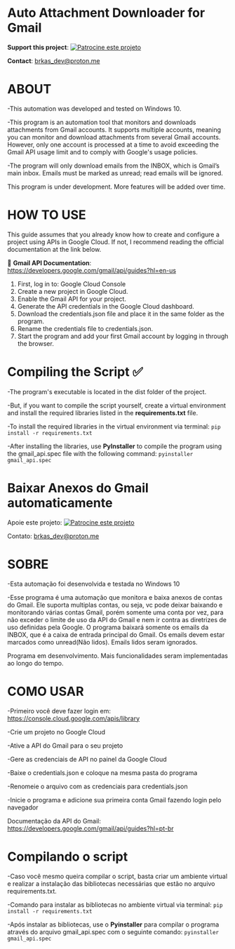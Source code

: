 # Auto Attachment Downloader for Gmail


**Support this project**: [![Patrocine este projeto](https://img.shields.io/badge/-Sponsor-fafbfc?logo=GitHub%20Sponsors)](https://github.com/sponsors/brkas96)

**Contact**: brkas_dev@proton.me

# ABOUT

-This automation was developed and tested on Windows 10.

-This program is an automation tool that monitors and downloads attachments from Gmail accounts. It supports multiple 
accounts, meaning you can monitor and download attachments from several Gmail accounts. However, only one account is 
processed at a time to avoid exceeding the Gmail API usage limit and to comply with Google's usage policies.

-The program will only download emails from the INBOX, which is Gmail’s main inbox. Emails must be marked as unread; 
read emails will be ignored.

This program is under development.
More features will be added over time.

# HOW TO USE

This guide assumes that you already know how to create and configure a project using APIs in Google Cloud. If not, 
I recommend reading the official documentation at the link below.

📖 **Gmail API Documentation**: https://developers.google.com/gmail/api/guides?hl=en-us

1. First, log in to: Google Cloud Console
2. Create a new project in Google Cloud.
3. Enable the Gmail API for your project.
4. Generate the API credentials in the Google Cloud dashboard.
5. Download the credentials.json file and place it in the same folder as the program.
6. Rename the credentials file to credentials.json.
7. Start the program and add your first Gmail account by logging in through the browser.


# Compiling the Script :white_check_mark:

-The program's executable is located in the dist folder of the project. 

-But, if you want to compile the script yourself, create a virtual environment and install the required libraries 
listed in the **requirements.txt** file.

-To install the required libraries in the virtual environment via terminal: `pip install -r requirements.txt`

-After installing the libraries, use **PyInstaller** to compile the program using the gmail_api.spec file with the 
following command: `pyinstaller gmail_api.spec`









# Baixar Anexos do Gmail automaticamente

Apoie este projeto: [![Patrocine este projeto](https://img.shields.io/badge/-Sponsor-fafbfc?logo=GitHub%20Sponsors)](https://github.com/sponsors/brkas96)

Contato: brkas_dev@proton.me

# SOBRE

-Esta automação foi desenvolvida e testada no Windows 10

-Esse programa é uma automação que monitora e baixa anexos de contas do Gmail. Ele suporta multiplas contas, ou
 seja, vc pode deixar baixando e monitorando várias contas Gmail, porém somente uma conta por vez, para não exceder
 o limite de uso da API do Gmail e nem ir contra as diretrizes de uso definidas pela Google.
 O programa baixará somente os emails da INBOX, que é a caixa de entrada principal do Gmail. Os emails devem estar
 marcados como unread(Não lidos). Emails lidos seram ignorados.

 Programa em desenvolvimento.
 Mais funcionalidades seram implementadas ao longo do tempo.

# COMO USAR
-Primeiro você deve fazer login em: https://console.cloud.google.com/apis/library  

-Crie um projeto no Google Cloud

-Ative a API do Gmail para o seu projeto

-Gere as credenciais de API no painel da Google Cloud

-Baixe o credentials.json e coloque na mesma pasta do programa

-Renomeie o arquivo com as credenciais para credentials.json

-Inicie o programa e adicione sua primeira conta Gmail fazendo login pelo navegador

Documentação da API do Gmail: https://developers.google.com/gmail/api/guides?hl=pt-br

# Compilando o script
-Caso você mesmo queira compilar o script, basta criar um ambiente virtual e realizar a instalação das bibliotecas
necessárias que estão no arquivo requirements.txt.

-Comando para instalar as bibliotecas no ambiente virtual via terminal: `pip install -r requirements.txt`

-Após instalar as bibliotecas, use o **Pyinstaller** para compilar o programa através do arquivo gmail_api.spec com o 
seguinte comando: `pyinstaller gmail_api.spec`

